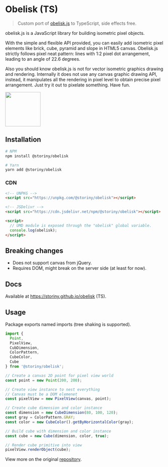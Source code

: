 # Obelisk (TS)

> Custom port of [obelisk.js](https://github.com/nosir/obelisk.js) to TypeScript, side effects free.

obelisk.js is a JavaScript library for building isometric pixel objects.

With the simple and flexible API provided, you can easily add isometric pixel elements like brick, cube, pyramid and slope in HTML5 canvas. Obelisk.js strictly follows pixel neat pattern: lines with 1:2 pixel dot arrangement, leading to an angle of 22.6 degrees.

Also you should know obelisk.js is not for vector isometric graphics drawing and rendering. Internally it does not use any canvas graphic drawing API, instead, it manipulates all the rendering in pixel level to obtain precise pixel arrangement. Just try it out to pixelate something. Have fun.

<img width="112" height="109" src="http://nosir.github.io/obelisk.js/images/logo.png"/>

## Installation

```sh
# NPM
npm install @storiny/obelisk

# Yarn
yarn add @storiny/obelisk
```

### CDN

```html
<!-- UNPKG -->
<script src="https://unpkg.com/@storiny/obelisk"></script>

<!-- JSDelivr -->
<script src="https://cdn.jsdelivr.net/npm/@storiny/obelisk"></script>

<script>
  // UMD module is exposed through the "obelisk" global variable.
  console.log(obelisk);
</script>
```

## Breaking changes

- Does not support canvas from jQuery.
- Requires DOM, might break on the server side (at least for now).

## Docs

Available at https://storiny.github.io/obelisk (TS).

## Usage

Package exports named imports (tree shaking is supported).

```ts
import {
  Point,
  PixelView,
  CubDimension,
  ColorPattern,
  CubeColor,
  Cube
} from '@storiny/obelisk';

// Create a canvas 2D point for pixel view world
const point = new Point(200, 200);

// Create view instance to nest everything
// Canvas must be a DOM elemenet
const pixelView = new PixelView(canvas, point);

// Create cube dimension and color instance
const dimension = new CubeDimension(80, 100, 120);
const gray = ColorPattern.GRAY;
const color = new CubeColor().getByHorizontalColor(gray);

// Build cube with dimension and color instance
const cube = new Cube(dimension, color, true);

// Render cube primitive into view
pixelView.renderObject(cube);
```

View more on the original [repository](https://github.com/nosir/obelisk.js).
